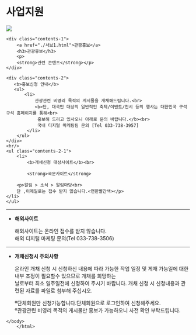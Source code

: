 <!DOCTYPE html>
<html lang="en">
<head>
    <meta charset="UTF-8">
    <meta http-equiv="X-UA-Compatible" content="IE=edge">
    <meta name="viewport" content="width=device-width, initial-scale=1.0">
    <title>Document</title>
</head>
<body>
    <div class="header">
        <h1>사업지원</h1>
        <img src="./이미지/서브-1.jpg">
    </div>

    <div class="contents-1">
        <a href="./서브1.html">관광홍보</a>
        <h3>관광홍보</h3>
        <p>
        <strong>관련 콘텐츠</strong></p>
    </div>

    <div class="contents-2">
       <b>홍보신청 안내</b>        
       <ul>
           <li>
               관광관련 비영리 목적의 게시물을 개채해드립니다.<br>
               <b>단, 대국민 대상의 일반적인 축제/이벤트/전시 등의 행사는 대한민국 구석구석 홈페이지를 통해<br>
                홍보해 드리고 있사오니 아래로 문의 바랍니다.</b><br>
                국내 디지털 마케팅팀 문의 [Tel 033-738-3957]
            </li>
        </ul>
    </div>
    <hr/>
    <ul class="contents-2-1">
        <li>
            <b>개채신청 대상사이트</b><br>

            <strong>국문사이트</strong>

        <p>알림 > 소식 > 알림마당<br>
        단 ,이메일로는 접수 받지 않습니다.<연한빨간색></p>
    </li>
    </ul>    
<hr/>
    <ul class="contents-2-2">
        <li>
            <b>해외사이트</b>
            <P>해외사이트는 온라인 접수를 받지 않습니다.<br>
                해외 디지털 마케팅 문의(Tel 033-738-3506)
            </P>
        </li>
    </ul>
<hr/>
    <ul class="contents-2-3">
        <li>
            <b>개채신청시 주의사항 </b>
            <p>온라인 개채 신청 시 신청하신 내용에 따라 가능한 작업 일정 및 게재 가능일에 대한 내부 조정이 필요할수
                있으므로 개채를 희망하는 <br> 날로부터 최소 일주일전에 신청하여 주시기 바랍니다. 개채 신청 시 신청내용과 관련된 
                자료를 파일로 첨부해 주십시오.</p>
            <p>º단체회원만 신청가능합니다.단체회원으로 로그인하여 신청해주세요.
               <br>º관광관련 비영리 목적의 게시물만 홍보가 가능하오니 사전 확인 부탁드립니다.
            </p>
        </li>
    </ul>

    </body>
        </html>

